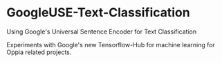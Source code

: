 # GoogleUSE-Text-Classification
Using Google's Universal Sentence Encoder for Text Classification

Experiments with Google's new Tensorflow-Hub for machine learning for Oppia related projects.
